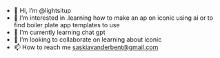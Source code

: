 - 👋 Hi, I’m @lightsitup
- 👀 I’m interested in .learning how to make an ap on iconic using ai or to find boiler plate app templates to use
- 🌱 I’m currently learning chat gpt
- 💞️ I’m looking to collaborate on learning about iconic
- 📫 How to reach me saskiavanderbent@gmail.com

<!---
lightsitup/lightsitup is a ✨ special ✨ repository because its `README.md` (this file) appears on your GitHub profile.
You can click the Preview link to take a look at your changes.
--->
